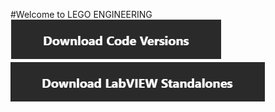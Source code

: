 #Welcome to LEGO ENGINEERING
[![](https://github.com/Chenlu-Wu/CEEOEngineering--SPIKE-Backpacks/raw/master/webpic/Codeversions.png)  ](https://drive.google.com/drive/folders/15DpZ5mj2ZChWe8YYptyO587tFtHo1Eoi "![](https://github.com/Chenlu-Wu/CEEOEngineering--SPIKE-Backpacks/raw/master/webpic/Codeversions.png)  ")      [![](https://github.com/Chenlu-Wu/CEEOEngineering--SPIKE-Backpacks/raw/master/webpic/LabviewStandalones.png)](https://drive.google.com/drive/folders/166k8Vc7ZjFBHzkrO7dHIHEkHC7gKq4Na "![](https://github.com/Chenlu-Wu/CEEOEngineering--SPIKE-Backpacks/raw/master/webpic/LabviewStandalones.png)")